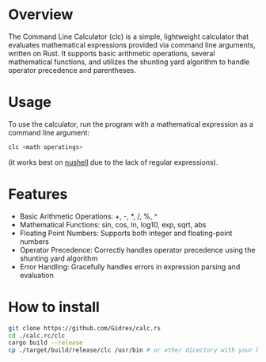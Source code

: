 # Overview
The Command Line Calculator (clc) is a simple, lightweight calculator that evaluates mathematical expressions provided via command line arguments, written on Rust. It supports basic arithmetic operations, several mathematical functions, and utilizes the shunting yard algorithm to handle operator precedence and parentheses.

# Usage
To use the calculator, run the program with a mathematical expression as a command line argument:

```sh
clc <math operatings>
```
(it works best on [nushell](https://github.com/nushell/nushell) due to the lack of regular expressions).

# Features
- Basic Arithmetic Operations: +, -, *, /, %, ^
- Mathematical Functions: sin, cos, ln, log10, exp, sqrt, abs
- Floating Point Numbers: Supports both integer and floating-point numbers
- Operator Precedence: Correctly handles operator precedence using the shunting yard algorithm
- Error Handling: Gracefully handles errors in expression parsing and evaluation

# How to install
```sh
git clone https://github.com/Gidrex/calc.rs
cd ./calc.rc/clc
cargo build --release
cp ./target/build/release/clc /usr/bin # or other dicectory with your binares
```
